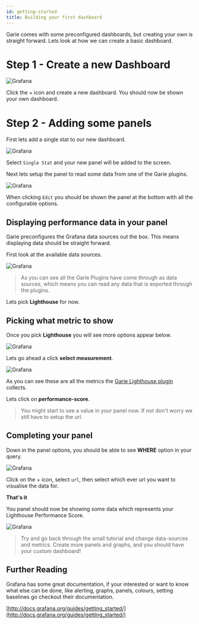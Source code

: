 ```yaml
---
id: getting-started
title: Building your first dashboard
---
```


Garie comes with some preconfigured dashboards, but creating your own is straight forward. Lets look at how we can create a basic dashboard.

# Step 1 - Create a new Dashboard

![Grafana](/img/docs/grafana/tutorial/creating-a-dashboard/step-1.png "Creating a new dashboard")

Click the + icon and create a new dashboard. You should now be shown your own dashboard.

# Step 2 - Adding some panels

First lets add a single stat to our new dashboard.

![Grafana](/img/docs/grafana/tutorial/creating-a-dashboard/step-2.png "Selecting a panel")

Select `Single Stat` and your new panel will be added to the screen.

Next lets setup the panel to read some data from one of the Garie plugins.

![Grafana](/img/docs/grafana/tutorial/creating-a-dashboard/step-3.png "Editing a Panel")

When clicking `Edit` you should be shown the panel at the bottom with all the configurable options.

## Displaying performance data in your panel

Garie preconfigures the Grafana data sources out the box. This means displaying data should be straight forward.

First look at the available data sources.

![Grafana](/img/docs/grafana/tutorial/creating-a-dashboard/step-4.png "Data source")

> As you can see all the Garie Plugins have come through as data sources, which means you can read any data that is exported through the plugins.

Lets pick **Lighthouse** for now.

## Picking what metric to show

Once you pick **Lighthouse** you will see more options appear below.

![Grafana](/img/docs/grafana/tutorial/creating-a-dashboard/step-5.png "Panel options")

Lets go ahead a click **select measurement**.

![Grafana](/img/docs/grafana/tutorial/creating-a-dashboard/step-6.png "measurements")

As you can see these are all the metrics the [Garie Lighthouse plugin](https://github.com/boyney123/garie-lighthouse) collects.

Lets click on **performance-score**.

> You might start to see a value in your panel now. If not don't worry we still have to setup the url.

## Completing your panel

Down in the panel options, you should be able to see **WHERE** option in your query.

![Grafana](/img/docs/grafana/tutorial/creating-a-dashboard/step-7.png "where")

Click on the + icon, select `url`, then select which ever url you want to visualise the data for.

**That's it**

You panel should now be showing some data which represents your Lighthouse Performance Score.

![Grafana](/img/docs/grafana/tutorial/creating-a-dashboard/step-8.png "first panel")

> Try and go back through the small tutorial and change data-sources and metrics. Create more panels and graphs, and you should have your custom dashboard!

## Further Reading

Grafana has some great documentation, if your interested or want to know what else can be done, like alerting, graphs, panels, colours, setting baselines go checkout their documentation.

[http://docs.grafana.org/guides/getting_started/](http://docs.grafana.org/guides/getting_started/)
